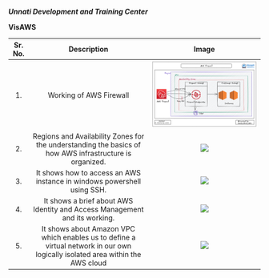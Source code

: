 ***Unnati Development and Training Center*** 


**VisAWS**


|**Sr. No.**|**Description**|**Image**|
| :-: | :-: | :-: |
|1\.|Working of AWS Firewall|<img src=Images/AWSFirewall.png>|
|2\.|Regions and Availability Zones for the understanding the basics of how AWS infrastructure is organized.|<img src=Images/updated VISAWS Regions and Zones.png>|
|3\.|It shows how to access an AWS instance in windows powershell using SSH.|<img src=Images/updated AWS SSH.png>|
|4\.|It shows a brief about AWS Identity and Access Management and its working.|<img src=Images/updated AWS IAM.png>|
|5\.|It shows about Amazon VPC which enables us to define a virtual network in our own logically isolated area within the AWS cloud|<img src=Images/updated AWS VPC.png>|
